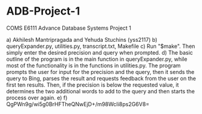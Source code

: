 # ADB-Project-1

COMS E6111 Advance Database Systems
Project 1

a) Akhilesh Mantripragada and Yehuda Stuchins (yss2117)
b) queryExpander.py, utilities.py, transcript.txt, Makefile
c) Run "$make". Then simply enter the desired precision and query when prompted.
d) The basic outline of the program is in the main function in queryExpander.py, while most of the functionality is in the functions in utilities.py. The program prompts the user for input for the precision and the query, then it sends the query to Bing, parses the result and requests feedback from the user on the first ten results. Then, if the precision is below the requested value, it determines the two additional words to add to the query and then starts the process over again.
e)
f) QgPWn9g/wi5g0BrHFTheQNwEjD+/m98WcIi8ps2G6V8=